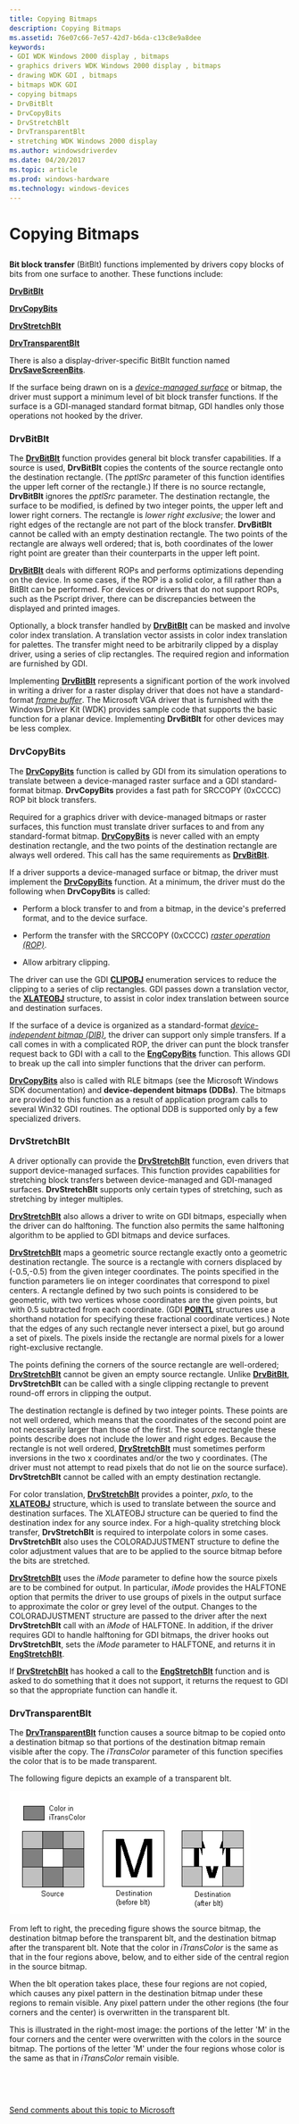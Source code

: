 ```yaml
---
title: Copying Bitmaps
description: Copying Bitmaps
ms.assetid: 76e07c66-7e57-42d7-b6da-c13c8e9a8dee
keywords:
- GDI WDK Windows 2000 display , bitmaps
- graphics drivers WDK Windows 2000 display , bitmaps
- drawing WDK GDI , bitmaps
- bitmaps WDK GDI
- copying bitmaps
- DrvBitBlt
- DrvCopyBits
- DrvStretchBlt
- DrvTransparentBlt
- stretching WDK Windows 2000 display
ms.author: windowsdriverdev
ms.date: 04/20/2017
ms.topic: article
ms.prod: windows-hardware
ms.technology: windows-devices
---
```


# Copying Bitmaps


## <span id="ddk_copying_bitmaps_gg"></span><span id="DDK_COPYING_BITMAPS_GG"></span>


**Bit block transfer** (BitBlt) functions implemented by drivers copy blocks of bits from one surface to another. These functions include:

[**DrvBitBlt**](https://msdn.microsoft.com/library/windows/hardware/ff556180)

[**DrvCopyBits**](https://msdn.microsoft.com/library/windows/hardware/ff556182)

[**DrvStretchBlt**](https://msdn.microsoft.com/library/windows/hardware/ff556302)

[**DrvTransparentBlt**](https://msdn.microsoft.com/library/windows/hardware/ff557283)

There is also a display-driver-specific BitBlt function named [**DrvSaveScreenBits**](https://msdn.microsoft.com/library/windows/hardware/ff556278).

If the surface being drawn on is a [*device-managed surface*](https://msdn.microsoft.com/library/windows/hardware/ff556277#wdkgloss-device-managed-surface) or bitmap, the driver must support a minimum level of bit block transfer functions. If the surface is a GDI-managed standard format bitmap, GDI handles only those operations not hooked by the driver.

### <span id="drvbitblt"></span><span id="DRVBITBLT"></span> DrvBitBlt

The [**DrvBitBlt**](https://msdn.microsoft.com/library/windows/hardware/ff556180) function provides general bit block transfer capabilities. If a source is used, **DrvBitBlt** copies the contents of the source rectangle onto the destination rectangle. (The *pptlSrc* parameter of this function identifies the upper left corner of the rectangle.) If there is no source rectangle, **DrvBitBlt** ignores the *pptlSrc* parameter. The destination rectangle, the surface to be modified, is defined by two integer points, the upper left and lower right corners. The rectangle is *lower right exclusive*; the lower and right edges of the rectangle are not part of the block transfer. **DrvBitBlt** cannot be called with an empty destination rectangle. The two points of the rectangle are always well ordered; that is, both coordinates of the lower right point are greater than their counterparts in the upper left point.

[**DrvBitBlt**](https://msdn.microsoft.com/library/windows/hardware/ff556180) deals with different ROPs and performs optimizations depending on the device. In some cases, if the ROP is a solid color, a fill rather than a BitBlt can be performed. For devices or drivers that do not support ROPs, such as the Pscript driver, there can be discrepancies between the displayed and printed images.

Optionally, a block transfer handled by [**DrvBitBlt**](https://msdn.microsoft.com/library/windows/hardware/ff556180) can be masked and involve color index translation. A translation vector assists in color index translation for palettes. The transfer might need to be arbitrarily clipped by a display driver, using a series of clip rectangles. The required region and information are furnished by GDI.

Implementing [**DrvBitBlt**](https://msdn.microsoft.com/library/windows/hardware/ff556180) represents a significant portion of the work involved in writing a driver for a raster display driver that does not have a standard-format [*frame buffer*](https://msdn.microsoft.com/library/windows/hardware/ff556280#wdkgloss-frame-buffer). The Microsoft VGA driver that is furnished with the Windows Driver Kit (WDK) provides sample code that supports the basic function for a planar device. Implementing **DrvBitBlt** for other devices may be less complex.

### <span id="drvcopybits"></span><span id="DRVCOPYBITS"></span> DrvCopyBits

The [**DrvCopyBits**](https://msdn.microsoft.com/library/windows/hardware/ff556182) function is called by GDI from its simulation operations to translate between a device-managed raster surface and a GDI standard-format bitmap. **DrvCopyBits** provides a fast path for SRCCOPY (0xCCCC) ROP bit block transfers.

Required for a graphics driver with device-managed bitmaps or raster surfaces, this function must translate driver surfaces to and from any standard-format bitmap. [**DrvCopyBits**](https://msdn.microsoft.com/library/windows/hardware/ff556182) is never called with an empty destination rectangle, and the two points of the destination rectangle are always well ordered. This call has the same requirements as [**DrvBitBlt**](https://msdn.microsoft.com/library/windows/hardware/ff556180).

If a driver supports a device-managed surface or bitmap, the driver must implement the [**DrvCopyBits**](https://msdn.microsoft.com/library/windows/hardware/ff556182) function. At a minimum, the driver must do the following when **DrvCopyBits** is called:

-   Perform a block transfer to and from a bitmap, in the device's preferred format, and to the device surface.

-   Perform the transfer with the SRCCOPY (0xCCCC) [*raster operation (ROP)*](https://msdn.microsoft.com/library/windows/hardware/ff556331#wdkgloss-raster-operation--rop-).

-   Allow arbitrary clipping.

The driver can use the GDI [**CLIPOBJ**](https://msdn.microsoft.com/library/windows/hardware/ff539417) enumeration services to reduce the clipping to a series of clip rectangles. GDI passes down a translation vector, the [**XLATEOBJ**](https://msdn.microsoft.com/library/windows/hardware/ff570634) structure, to assist in color index translation between source and destination surfaces.

If the surface of a device is organized as a standard-format [*device-independent bitmap (DIB)*](https://msdn.microsoft.com/library/windows/hardware/ff556277#wdkgloss-device-independent-bitmap--dib-), the driver can support only simple transfers. If a call comes in with a complicated ROP, the driver can punt the block transfer request back to GDI with a call to the [**EngCopyBits**](https://msdn.microsoft.com/library/windows/hardware/ff564196) function. This allows GDI to break up the call into simpler functions that the driver can perform.

[**DrvCopyBits**](https://msdn.microsoft.com/library/windows/hardware/ff556182) also is called with RLE bitmaps (see the Microsoft Windows SDK documentation) and **device-dependent bitmaps (DDBs)**. The bitmaps are provided to this function as a result of application program calls to several Win32 GDI routines. The optional DDB is supported only by a few specialized drivers.

### <span id="drvstretchblt"></span><span id="DRVSTRETCHBLT"></span> DrvStretchBlt

A driver optionally can provide the [**DrvStretchBlt**](https://msdn.microsoft.com/library/windows/hardware/ff556302) function, even drivers that support device-managed surfaces. This function provides capabilities for stretching block transfers between device-managed and GDI-managed surfaces. **DrvStretchBlt** supports only certain types of stretching, such as stretching by integer multiples.

[**DrvStretchBlt**](https://msdn.microsoft.com/library/windows/hardware/ff556302) also allows a driver to write on GDI bitmaps, especially when the driver can do halftoning. The function also permits the same halftoning algorithm to be applied to GDI bitmaps and device surfaces.

[**DrvStretchBlt**](https://msdn.microsoft.com/library/windows/hardware/ff556302) maps a geometric source rectangle exactly onto a geometric destination rectangle. The source is a rectangle with corners displaced by (-0.5,-0.5) from the given integer coordinates. The points specified in the function parameters lie on integer coordinates that correspond to pixel centers. A rectangle defined by two such points is considered to be geometric, with two vertices whose coordinates are the given points, but with 0.5 subtracted from each coordinate. (GDI [**POINTL**](https://msdn.microsoft.com/library/windows/hardware/ff569166) structures use a shorthand notation for specifying these fractional coordinate vertices.) Note that the edges of any such rectangle never intersect a pixel, but go around a set of pixels. The pixels inside the rectangle are normal pixels for a lower right-exclusive rectangle.

The points defining the corners of the source rectangle are well-ordered; [**DrvStretchBlt**](https://msdn.microsoft.com/library/windows/hardware/ff556302) cannot be given an empty source rectangle. Unlike [**DrvBitBlt**](https://msdn.microsoft.com/library/windows/hardware/ff556180), **DrvStretchBlt** can be called with a single clipping rectangle to prevent round-off errors in clipping the output.

The destination rectangle is defined by two integer points. These points are not well ordered, which means that the coordinates of the second point are not necessarily larger than those of the first. The source rectangle these points describe does not include the lower and right edges. Because the rectangle is not well ordered, [**DrvStretchBlt**](https://msdn.microsoft.com/library/windows/hardware/ff556302) must sometimes perform inversions in the two x coordinates and/or the two y coordinates. (The driver must not attempt to read pixels that do not lie on the source surface). **DrvStretchBlt** cannot be called with an empty destination rectangle.

For color translation, [**DrvStretchBlt**](https://msdn.microsoft.com/library/windows/hardware/ff556302) provides a pointer, *pxlo*, to the [**XLATEOBJ**](https://msdn.microsoft.com/library/windows/hardware/ff570634) structure, which is used to translate between the source and destination surfaces. The XLATEOBJ structure can be queried to find the destination index for any source index. For a high-quality stretching block transfer, **DrvStretchBlt** is required to interpolate colors in some cases. **DrvStretchBlt** also uses the COLORADJUSTMENT structure to define the color adjustment values that are to be applied to the source bitmap before the bits are stretched.

[**DrvStretchBlt**](https://msdn.microsoft.com/library/windows/hardware/ff556302) uses the *iMode* parameter to define how the source pixels are to be combined for output. In particular, *iMode* provides the HALFTONE option that permits the driver to use groups of pixels in the output surface to approximate the color or grey level of the output. Changes to the COLORADJUSTMENT structure are passed to the driver after the next **DrvStretchBlt** call with an *iMode* of HALFTONE. In addition, if the driver requires GDI to handle halftoning for GDI bitmaps, the driver hooks out **DrvStretchBlt**, sets the *iMode* parameter to HALFTONE, and returns it in [**EngStretchBlt**](https://msdn.microsoft.com/library/windows/hardware/ff565025).

If [**DrvStretchBlt**](https://msdn.microsoft.com/library/windows/hardware/ff556302) has hooked a call to the [**EngStretchBlt**](https://msdn.microsoft.com/library/windows/hardware/ff565025) function and is asked to do something that it does not support, it returns the request to GDI so that the appropriate function can handle it.

### <span id="drvtransparentblt"></span><span id="DRVTRANSPARENTBLT"></span> DrvTransparentBlt

The [**DrvTransparentBlt**](https://msdn.microsoft.com/library/windows/hardware/ff557283) function causes a source bitmap to be copied onto a destination bitmap so that portions of the destination bitmap remain visible after the copy. The *iTransColor* parameter of this function specifies the color that is to be made transparent.

The following figure depicts an example of a transparent blt.

![diagram illustrating transparent blt](images/transblt.png)

From left to right, the preceding figure shows the source bitmap, the destination bitmap before the transparent blt, and the destination bitmap after the transparent blt. Note that the color in *iTransColor* is the same as that in the four regions above, below, and to either side of the central region in the source bitmap.

When the blt operation takes place, these four regions are not copied, which causes any pixel pattern in the destination bitmap under these regions to remain visible. Any pixel pattern under the other regions (the four corners and the center) is overwritten in the transparent blt.

This is illustrated in the right-most image: the portions of the letter 'M' in the four corners and the center were overwritten with the colors in the source bitmap. The portions of the letter 'M' under the four regions whose color is the same as that in *iTransColor* remain visible.

 

 

[Send comments about this topic to Microsoft](mailto:wsddocfb@microsoft.com?subject=Documentation%20feedback%20[display\display]:%20Copying%20Bitmaps%20%20RELEASE:%20%282/10/2017%29&body=%0A%0APRIVACY%20STATEMENT%0A%0AWe%20use%20your%20feedback%20to%20improve%20the%20documentation.%20We%20don't%20use%20your%20email%20address%20for%20any%20other%20purpose,%20and%20we'll%20remove%20your%20email%20address%20from%20our%20system%20after%20the%20issue%20that%20you're%20reporting%20is%20fixed.%20While%20we're%20working%20to%20fix%20this%20issue,%20we%20might%20send%20you%20an%20email%20message%20to%20ask%20for%20more%20info.%20Later,%20we%20might%20also%20send%20you%20an%20email%20message%20to%20let%20you%20know%20that%20we've%20addressed%20your%20feedback.%0A%0AFor%20more%20info%20about%20Microsoft's%20privacy%20policy,%20see%20http://privacy.microsoft.com/default.aspx. "Send comments about this topic to Microsoft")




